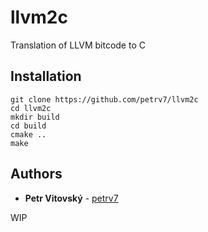 # llvm2c

Translation of LLVM bitcode to C

## Installation

    git clone https://github.com/petrv7/llvm2c
    cd llvm2c
    mkdir build
    cd build
    cmake ..
    make

## Authors

* **Petr Vitovský** - [petrv7](https://github.com/petrv7)

WIP
